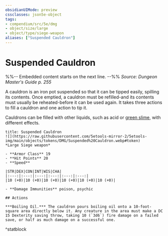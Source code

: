 ```yaml
---
obsidianUIMode: preview
cssclasses: json5e-object
tags:
- compendium/src/5e/dmg
- object/size/large
- object/type/siege-weapon
aliases: ["Suspended Cauldron"]
---
```

# Suspended Cauldron
%%-- Embedded content starts on the next line. --%%
*Source: Dungeon Master's Guide p. 255*  

A cauldron is an iron pot suspended so that it can be tipped easily, spilling its contents. Once emptied, a cauldron must be refilled-and its contents must usually be reheated-before it can be used again. It takes three actions to fill a cauldron and one action to tip it.

Cauldrons can be filled with other liquids, such as acid or [green slime](/2-Mechanics/CLI/traps-hazards/green-slime.md), with different effects.

```ad-statblock
title: Suspended Cauldron
![](https://raw.githubusercontent.com/5etools-mirror-2/5etools-img/main/objects/tokens/DMG/Suspended%20Cauldron.webp#token)
*Large Siege weapon*

- **Armor Class** 19
- **Hit Points** 20
- **Speed** 

|STR|DEX|CON|INT|WIS|CHA|
|:---:|:---:|:---:|:---:|:---:|:---:|
|10 (+0)|10 (+0)|10 (+0)|10 (+0)|10 (+0)|10 (+0)|

- **Damage Immunities** poison, psychic

## Actions

***Boiling Oil.*** The cauldron pours boiling oil onto a 10-foot-square area directly below it. Any creature in the area must make a DC 15 Dexterity saving throw, taking 10 (`3d6`) fire damage on a failed save, or half as much damage on a successful one.
```
^statblock